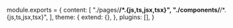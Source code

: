 module.exports = {
content: [
"./pages/**/*.{js,ts,jsx,tsx}",
"./components/**/*.{js,ts,jsx,tsx}",
],
theme: {
extend: {},
},
plugins: [],
}
